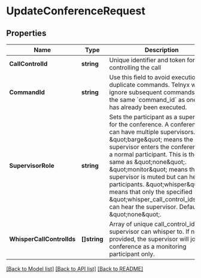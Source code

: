# UpdateConferenceRequest

## Properties
Name | Type | Description | Notes
------------ | ------------- | ------------- | -------------
**CallControlId** | **string** | Unique identifier and token for controlling the call | [default to null]
**CommandId** | **string** | Use this field to avoid execution of duplicate commands. Telnyx will ignore subsequent commands with the same &#x60;command_id&#x60; as one that has already been executed. | [optional] [default to null]
**SupervisorRole** | **string** | Sets the participant as a supervisor for the conference. A conference can have multiple supervisors. \&quot;barge\&quot; means the supervisor enters the conference as a normal participant. This is the same as \&quot;none\&quot;. \&quot;monitor\&quot; means the supervisor is muted but can hear all participants. \&quot;whisper\&quot; means that only the specified \&quot;whisper_call_control_ids\&quot; can hear the supervisor. Defaults to \&quot;none\&quot;. | [optional] [default to null]
**WhisperCallControlIds** | **[]string** | Array of unique call_control_ids the supervisor can whisper to. If none provided, the supervisor will join the conference as a monitoring participant only. | [optional] [default to null]

[[Back to Model list]](../README.md#documentation-for-models) [[Back to API list]](../README.md#documentation-for-api-endpoints) [[Back to README]](../README.md)

